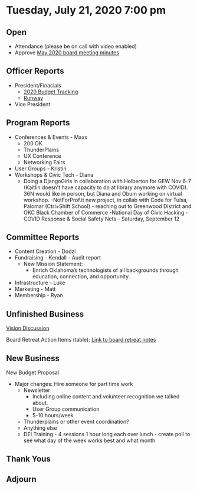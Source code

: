 # Tuesday, July 21, 2020 7:00 pm

## Open

- Attendance (please be on call with video enabled)
- Approve [May 2020 board meeting minutes](https://github.com/techlahoma/board_meetings/blob/master/2020/05_may_minutes.md)

## Officer Reports

- President/Finacials
  - [2020 Budget Tracking](https://docs.google.com/spreadsheets/d/10KlK1Yb6_Gp2sAZvnNZ5tbD08TMlkY_XINKqSM74CLo/edit?usp=sharing)
  - [Runway](https://docs.google.com/spreadsheets/d/1KJwYtzZFRyrqAQlxPbul3t5pmGXcjS-y4NlijMAU0Lk/edit?usp=sharing)
- Vice President

## Program Reports

- Conferences & Events - Maxx
  - 200 OK
  - ThunderPlains
  - UX Conference
  - Networking Fairs
- User Groups - Kristin
- Workshops & Civic Tech - Diana
  - Doing a DjangoGirls in collaboration with Holberton for GEW Nov 6-7 (Kaitlin doesn't have capacity to do at library anymore with COVID). 36N would like in person, but Diana and Obum working on virtual workshop.
  -NotForProf.it new project, in collab with Code for Tulsa, Palomar (Ctrl+Shift School) - reaching out to Greenwood District and OKC Black Chamber of Commerce
  -National Day of Civic Hacking - COVID Response & Social Safety Nets - Saturday, September 12

## Committee Reports

- Content Creation - Dodzi
- Fundraising - Kendall - Audit report
  - New Mission Statement:
    - Enrich Oklahoma’s technologists of all backgrounds through education, connection, and opportunity.
- Infrastructure - Luke
- Marketing - Matt
- Membership - Ryan

## Unfinished Business

[Vision Discussion](https://docs.google.com/document/d/1XS7WrOjEUrEoWMxFdeL2BubBoOqozTDjAof3GvZ51Q4/edit#bookmark=id.29hq5ukobxyh)

Board Retreat Action Items (table):
[Link to board retreat notes](https://docs.google.com/document/d/1TeeipFHbYwD6iJZ6vT2G7VaAnpDQ1C50DU8IhPW4_84/edit?usp=sharing)

## New Business

New Budget Proposal
  - Major changes: Hire someone for part time work
    - Newsletter
      - Including online content and volunteer recognition we talked about.
      - User Group communication
      - 5-10 hours/week
    - Thunderplains or other event coordination? 
    - Anything else
    - DEI Training - 4 sessions 1 hour long each over lunch - create poll to see what day of the week works best and what month
    
## Thank Yous

## Adjourn
